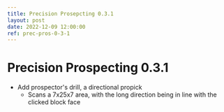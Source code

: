 ```yaml
---
title: Precision Prosepcting 0.3.1
layout: post
date: 2022-12-09 12:00:00
ref: prec-pros-0-3-1
---
```


# Precision Prospecting 0.3.1

- Add prospector's drill, a directional propick
    - Scans a 7x25x7 area, with the long direction being in line with the clicked block face

